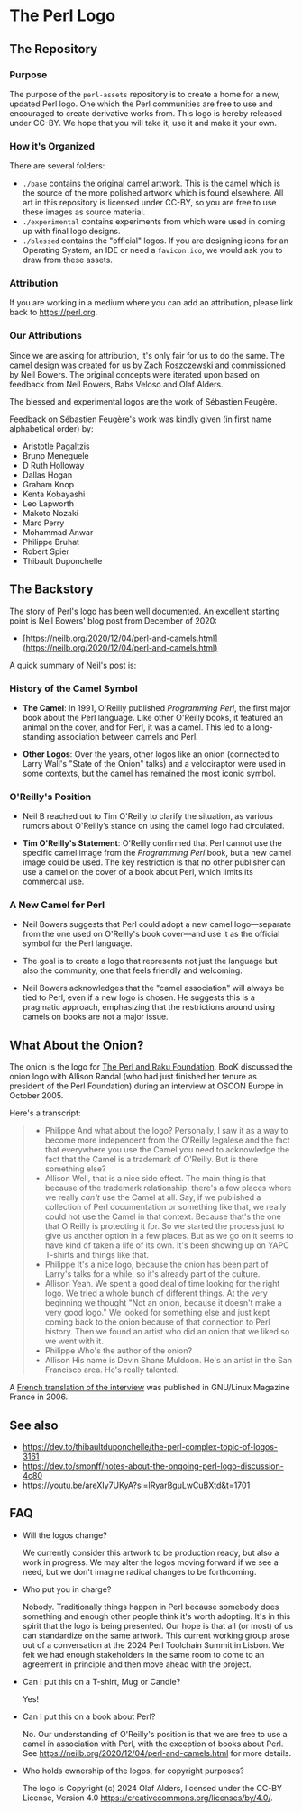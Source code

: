 # The Perl Logo

## The Repository

### Purpose

The purpose of the `perl-assets` repository is to create a home for a new,
updated Perl logo. One which the Perl communities are free to use and
encouraged to create derivative works from. This logo is hereby released under
CC-BY. We hope that you will take it, use it and make it your own.

### How it's Organized

There are several folders:

- `./base` contains the original camel artwork. This is the camel which is the
  source of the more polished artwork which is found elsewhere. All art in this
  repository is licensed under CC-BY, so you are free to use these images as
  source material.
- `./experimental` contains experiments from which were used in coming up with
  final logo designs.
- `./blessed` contains the "official" logos. If you are designing icons for an
  Operating System, an IDE or need a `favicon.ico`, we would ask you to draw
  from these assets.

### Attribution

If you are working in a medium where you can add an attribution, please link
back to <https://perl.org>.

### Our Attributions

Since we are asking for attribution, it's only fair for us to do the same. The
camel design was created for us by [Zach
Roszczewski](https://www.zachroszczewski.com) and commissioned by Neil Bowers.
The original concepts were iterated upon based on feedback from Neil Bowers,
Babs Veloso and Olaf Alders.

The blessed and experimental logos are the work of Sébastien Feugère.

Feedback on Sébastien Feugère's work was kindly given (in first name
alphabetical order) by:

- Aristotle Pagaltzis
- Bruno Meneguele
- D Ruth Holloway
- Dallas Hogan
- Graham Knop
- Kenta Kobayashi
- Leo Lapworth
- Makoto Nozaki
- Marc Perry
- Mohammad Anwar
- Philippe Bruhat
- Robert Spier
- Thibault Duponchelle

## The Backstory

The story of Perl's logo has been well documented. An excellent starting point
is Neil Bowers' blog post from December of 2020:

- [https://neilb.org/2020/12/04/perl-and-camels.html](https://neilb.org/2020/12/04/perl-and-camels.html)

A quick summary of Neil's post is:

### History of the Camel Symbol

- **The Camel**: In 1991, O'Reilly published *Programming Perl*, the first
  major book about the Perl language. Like other O'Reilly books, it featured an
  animal on the cover, and for Perl, it was a camel. This led to a
  long-standing association between camels and Perl.

- **Other Logos**: Over the years, other logos like an onion (connected to
  Larry Wall's "State of the Onion" talks) and a velociraptor were used in some
  contexts, but the camel has remained the most iconic symbol.

### O'Reilly's Position

- Neil B reached out to Tim O'Reilly to clarify the situation, as various
  rumors about O'Reilly’s stance on using the camel logo had circulated.

- **Tim O'Reilly's Statement**: O'Reilly confirmed that Perl cannot use the
  specific camel image from the *Programming Perl* book, but a new camel image
  could be used. The key restriction is that no other publisher can use a camel
  on the cover of a book about Perl, which limits its commercial use.

### A New Camel for Perl

- Neil Bowers suggests that Perl could adopt a new camel logo—separate from the one
  used on O'Reilly's book cover—and use it as the official symbol for the Perl
  language.

- The goal is to create a logo that represents not just the language but also
  the community, one that feels friendly and welcoming.

- Neil Bowers acknowledges that the "camel association" will always be tied to Perl,
  even if a new logo is chosen. He suggests this is a pragmatic approach,
  emphasizing that the restrictions around using camels on books are not a
  major issue.

## What About the Onion?

The onion is the logo for [The Perl and Raku
Foundation](https://www.perlfoundation.org/trademarks.html). BooK discussed the
onion logo with Allison Randal (who had just finished her tenure as president of the Perl Foundation) during an interview at OSCON Europe in October
2005.

Here's a transcript:

> - Philippe
>   And what about the logo? Personally, I saw it as a way to become more
>   independent from the O'Reilly legalese and the fact that everywhere you use
>   the Camel you need to acknowledge the fact that the Camel is a trademark of
>   O'Reilly. But is there something else?
> - Allison
>   Well, that is a nice side effect. The main thing is that because of the
>   trademark relationship, there's a few places where we really *can't* use
>   the Camel at all. Say, if we published a collection of Perl documentation
>   or something like that, we really could not use the Camel in that context.
>   Because that's the one that O'Reilly is protecting it for.
>   So we started the process just to give us another option in a few places.
>   But as we go on it seems to have kind of taken a life of its own. It's been
>   showing up on YAPC T-shirts and things like that.
> - Philippe
>   It's a nice logo, because the onion has been part of Larry's talks for a
>   while, so it's already part of the culture.
> - Allison
>   Yeah. We spent a good deal of time looking for the right logo. We tried a
>   whole bunch of different things. At the very beginning we thought "Not an
>   onion, because it doesn't make a very good logo." We looked for something
>   else and just kept coming back to the onion because of that connection to
>   Perl history. Then we found an artist who did an onion that we liked so we
>   went with it.
> - Philippe
>   Who's the author of the onion?
> - Allison
>   His name is Devin Shane Muldoon. He's an artist in the San Francisco area.
>   He's really talented.

A [French translation of the
interview](https://articles.mongueurs.net/interviews/randal-2005.html) was
published in GNU/Linux Magazine France in 2006.

## See also

- <https://dev.to/thibaultduponchelle/the-perl-complex-topic-of-logos-3161>
- <https://dev.to/smonff/notes-about-the-ongoing-perl-logo-discussion-4c80>
- <https://youtu.be/areXIy7UKyA?si=IRyarBguLwCuBXtd&t=1701>

## FAQ

- Will the logos change?

  We currently consider this artwork to be production ready, but also a work in
  progress. We may alter the logos moving forward if we see a need, but we
  don't imagine radical changes to be forthcoming.

- Who put you in charge?

  Nobody. Traditionally things happen in Perl because somebody does something
  and enough other people think it's worth adopting. It's in this spirit that
  the logo is being presented. Our hope is that all (or most) of us can
  standardize on the same artwork. This current working group arose out of a
  conversation at the 2024 Perl Toolchain Summit in Lisbon. We felt we had
  enough stakeholders in the same room to come to an agreement in principle and
  then move ahead with the project.

- Can I put this on a T-shirt, Mug or Candle?

  Yes!

- Can I put this on a book about Perl?

  No. Our understanding of O'Reilly's position is that we are free to use a
  camel in association with Perl, with the exception of books about Perl. See
  <https://neilb.org/2020/12/04/perl-and-camels.html> for more details.

- Who holds ownership of the logos, for copyright purposes?

  The logo is Copyright (c) 2024 Olaf Alders, licensed under the CC-BY License,
  Version 4.0 <https://creativecommons.org/licenses/by/4.0/>.
